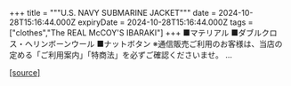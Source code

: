 +++
title = """U.S. NAVY SUBMARINE JACKET"""
date = 2024-10-28T15:16:44.000Z
expiryDate = 2024-10-28T15:16:44.000Z
tags = ["clothes","The REAL McCOY'S IBARAKI"]
+++
■マテリアル ■ダブルクロス・ヘリンボーンウール ■ナットボタン ※通信販売ご利用のお客様は、当店の定める「ご利用案内」「特商法」を必ずご確認くださいませ。 ...

[[source]](https://the-realmccoys.ocnk.net/product/927)
